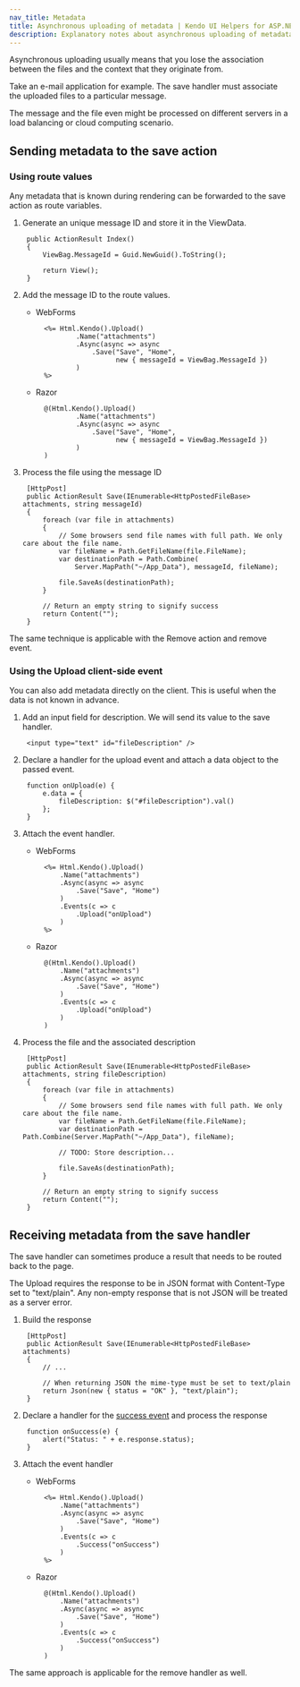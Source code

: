 ```yaml
---
nav_title: Metadata
title: Asynchronous uploading of metadata | Kendo UI Helpers for ASP.NET MVC
description: Explanatory notes about asynchronous uploading of metadata in Telerik UI for ASP.NET MVC Helpers.
---
```


Asynchronous uploading usually means that you lose the association between the files and the context that they originate from.

Take an e-mail application for example. The save handler must associate the uploaded files to a particular message.

The message and the file even might be processed on different servers in a load balancing or cloud computing scenario.

## Sending metadata to the save action

### Using route values

Any metadata that is known during rendering can be forwarded to the save action as route variables.

1. Generate an unique message ID and store it in the ViewData.

        public ActionResult Index()
        {
            ViewBag.MessageId = Guid.NewGuid().ToString();

            return View();
        }

2. Add the message ID to the route values.
    - WebForms

            <%= Html.Kendo().Upload()
                    .Name("attachments")
                    .Async(async => async
                        .Save("Save", "Home",
                              new { messageId = ViewBag.MessageId })
                    )
            %>
    - Razor

            @(Html.Kendo().Upload()
                    .Name("attachments")
                    .Async(async => async
                        .Save("Save", "Home",
                              new { messageId = ViewBag.MessageId })
                    )
            )
3. Process the file using the message ID

        [HttpPost]
        public ActionResult Save(IEnumerable<HttpPostedFileBase> attachments, string messageId)
        {
            foreach (var file in attachments)
            {
                // Some browsers send file names with full path. We only care about the file name.
                var fileName = Path.GetFileName(file.FileName);
                var destinationPath = Path.Combine(
                    Server.MapPath("~/App_Data"), messageId, fileName);

                file.SaveAs(destinationPath);
            }

            // Return an empty string to signify success
            return Content("");
        }

The same technique is applicable with the Remove action and remove event.

### Using the Upload client-side event

You can also add metadata directly on the client. This is useful when the data is not known in advance.

1. Add an input field for description. We will send its value to the save handler.

        <input type="text" id="fileDescription" />

2. Declare a handler for the upload event and attach a data object to the passed event.

        function onUpload(e) {
            e.data = {
                fileDescription: $("#fileDescription").val()
            };
        }

3. Attach the event handler.
    - WebForms

            <%= Html.Kendo().Upload()
                .Name("attachments")
                .Async(async => async
                    .Save("Save", "Home")
                )
                .Events(c => c
                    .Upload("onUpload")
                )
            %>
    - Razor

            @(Html.Kendo().Upload()
                .Name("attachments")
                .Async(async => async
                    .Save("Save", "Home")
                )
                .Events(c => c
                    .Upload("onUpload")
                )
            )

4. Process the file and the associated description

        [HttpPost]
        public ActionResult Save(IEnumerable<HttpPostedFileBase> attachments, string fileDescription)
        {
            foreach (var file in attachments)
            {
                // Some browsers send file names with full path. We only care about the file name.
                var fileName = Path.GetFileName(file.FileName);
                var destinationPath = Path.Combine(Server.MapPath("~/App_Data"), fileName);

                // TODO: Store description...

                file.SaveAs(destinationPath);
            }

            // Return an empty string to signify success
            return Content("");
        }

## Receiving metadata from the save handler

The save handler can sometimes produce a result that needs to be routed back to the page.

The Upload requires the response to be in JSON format with Content-Type set to "text/plain". Any non-empty response that is not JSON will be treated as a server error.

1. Build the response

        [HttpPost]
        public ActionResult Save(IEnumerable<HttpPostedFileBase> attachments)
        {
            // ...

            // When returning JSON the mime-type must be set to text/plain
            return Json(new { status = "OK" }, "text/plain");
        }

2. Declare a handler for the [success event](/api/web/upload#success) and process the response

        function onSuccess(e) {
            alert("Status: " + e.response.status);
        }

3. Attach the event handler
    - WebForms

            <%= Html.Kendo().Upload()
                .Name("attachments")
                .Async(async => async
                    .Save("Save", "Home")
                )
                .Events(c => c
                    .Success("onSuccess")
                )
            %>
    - Razor

            @(Html.Kendo().Upload()
                .Name("attachments")
                .Async(async => async
                    .Save("Save", "Home")
                )
                .Events(c => c
                    .Success("onSuccess")
                )
            )

The same approach is applicable for the remove handler as well.
